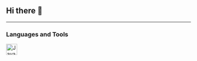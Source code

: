 ## Hi there 👋

---

### Languages and Tools

<img align="left" alt="Javascript logo" width="30px" style="padding-right:10px;" src="https://cdn.jsdelivr.net/gh/devicons/devicon@latest/icons/javascript/javascript-original.svg">
